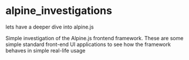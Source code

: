 # alpine_investigations
lets have a deeper dive into alpine.js

Simple investigation of the Alpine.js frontend framework. 
These are some simple standard front-end UI applications to see how the framework behaves in simple real-life usage
